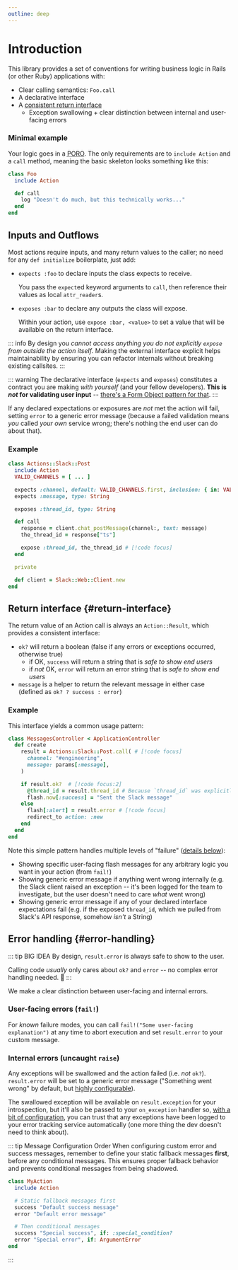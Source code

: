```yaml
---
outline: deep
---
```


# Introduction

This library provides a set of conventions for writing business logic in Rails (or other Ruby) applications with:

  * Clear calling semantics: `Foo.call`
  * A declarative interface
  * A [consistent return interface](/intro/overview#return-interface)
    * Exception swallowing + clear distinction between internal and user-facing errors

### Minimal example

Your logic goes in a <abbr title="Plain Old Ruby Object">PORO</abbr>. The only requirements are to `include Action` and a `call` method, meaning the basic skeleton looks something like this:

```ruby
class Foo
  include Action

  def call
    log "Doesn't do much, but this technically works..."
  end
end
```

## Inputs and Outflows

Most actions require inputs, and many return values to the caller; no need for any `def initialize` boilerplate, just add:

  * `expects :foo` to declare inputs the class expects to receive.

    You pass the `expect`ed keyword arguments to `call`, then reference their values as local `attr_reader`s.

  * `exposes :bar` to declare any outputs the class will expose.

    Within your action, use `expose :bar, <value>` to set a value that will be available on the return interface.

::: info
By design you _cannot access anything you do not explicitly `expose` from outside the action itself_.  Making the external interface explicit helps maintainability by ensuring you can refactor internals without breaking existing callsites.
:::

::: warning
The declarative interface (`expects` and `exposes`) constitutes a contract you are making _with yourself_ (and your fellow developers). **This is _not_ for validating user input** -- [there's a Form Object pattern for that](/recipes/validating-user-input).
:::

If any declared expectations or exposures are _not_ met the action will fail, setting `error` to a generic error message (because a failed validation means _you_ called _your own_ service wrong; there's nothing the end user can do about that).


### Example

```ruby
class Actions::Slack::Post
  include Action
  VALID_CHANNELS = [ ... ]

  expects :channel, default: VALID_CHANNELS.first, inclusion: { in: VALID_CHANNELS } # [!code focus:4]
  expects :message, type: String

  exposes :thread_id, type: String

  def call
    response = client.chat_postMessage(channel:, text: message)
    the_thread_id = response["ts"]

    expose :thread_id, the_thread_id # [!code focus]
  end

  private

  def client = Slack::Web::Client.new
end
```

## Return interface {#return-interface}


The return value of an Action call is always an `Action::Result`, which provides a consistent interface:

* `ok?` will return a boolean (false if any errors or exceptions occurred, otherwise true)
  * if OK, `success` will return a string that is _safe to show end users_
  * if _not_ OK, `error` will return an error string that is _safe to show end users_
* `message` is a helper to return the relevant message in either case (defined as `ok? ? success : error`)


### Example

This interface yields a common usage pattern:


```ruby
class MessagesController < ApplicationController
  def create
    result = Actions::Slack::Post.call( # [!code focus]
      channel: "#engineering",
      message: params[:message],
    )

    if result.ok?  # [!code focus:2]
      @thread_id = result.thread_id # Because `thread_id` was explicitly exposed
      flash.now[:success] = "Sent the Slack message"
    else
      flash[:alert] = result.error # [!code focus]
      redirect_to action: :new
    end
  end
end
```

Note this simple pattern handles multiple levels of "failure" ([details below](#error-handling)):
* Showing specific user-facing flash messages for any arbitrary logic you want in your action (from `fail!`)
* Showing generic error message if anything went wrong internally (e.g. the Slack client raised an exception -- it's been logged for the team to investigate, but the user doesn't need to care _what_ went wrong)
* Showing generic error message if any of your declared interface expectations fail (e.g. if the exposed `thread_id`, which we pulled from Slack's API response, somehow _isn't_ a String)


## Error handling {#error-handling}

::: tip BIG IDEA
By design, `result.error` is always safe to show to the user.

Calling code _usually_ only cares about `ok?` and `error` -- no complex error handling needed. :star_struck:
:::


We make a clear distinction between user-facing and internal errors.

### User-facing errors (`fail!`)

For _known_ failure modes, you can call `fail!("Some user-facing explanation")` at any time to abort execution and set `result.error` to your custom message.

### Internal errors (uncaught `raise`)

Any exceptions will be swallowed and the action failed (i.e. _not_ `ok?`). `result.error` will be set to a generic error message ("Something went wrong" by default, but [highly configurable](/reference/class#messages)).

The swallowed exception will be available on `result.exception` for your introspection, but it'll also be passed to your `on_exception` handler so, [with a bit of configuration](/usage/setup), you can trust that any exceptions have been logged to your error tracking service automatically (one more thing the dev doesn't need to think about).

::: tip Message Configuration Order
When configuring custom error and success messages, remember to define your static fallback messages **first**, before any conditional messages. This ensures proper fallback behavior and prevents conditional messages from being shadowed.

```ruby
class MyAction
  include Action

  # Static fallback messages first
  success "Default success message"
  error "Default error message"

  # Then conditional messages
  success "Special success", if: :special_condition?
  error "Special error", if: ArgumentError
end
```
:::
